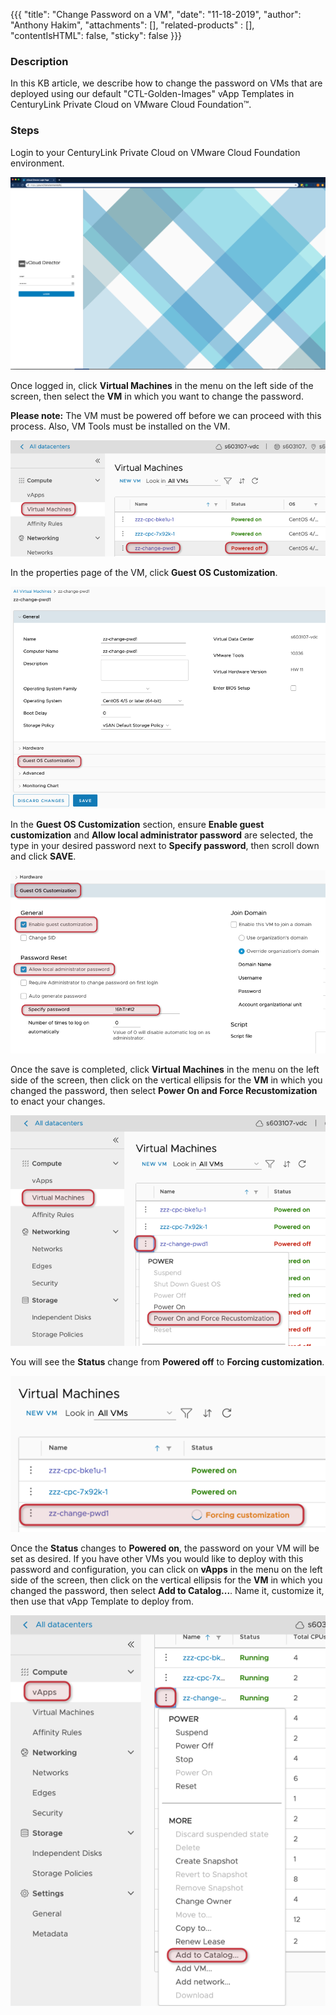 {{{
  "title": "Change Password on a VM",
  "date": "11-18-2019",
  "author": "Anthony Hakim",
  "attachments": [],
  "related-products" : [],
  "contentIsHTML": false,
  "sticky": false
}}}

### Description
In this KB article, we describe how to change the password on VMs that are deployed using our default "CTL-Golden-Images" vApp Templates in CenturyLink Private Cloud on VMware Cloud Foundation™.

### Steps
Login to your CenturyLink Private Cloud on VMware Cloud Foundation environment.

  ![Login to CenturyLink Private Cloud on VMware Cloud Foundation](../../images/dccf/login-html5.png)

Once logged in, click __Virtual Machines__ in the menu on the left side of the screen, then select the __VM__ in which you want to change the password.

__Please note:__ The VM must be powered off before we can proceed with this process. Also, VM Tools must be installed on the VM.

  ![Change Password](../../images/dccf/change-password1.png)

In the properties page of the VM, click __Guest OS Customization__.

  ![Change Password](../../images/dccf/change-password2.png)

In the __Guest OS Customization__ section, ensure __Enable guest customization__ and __Allow local administrator password__ are selected, the type in your desired password next to __Specify password__, then scroll down and click __SAVE__.

  ![Change Password](../../images/dccf/change-password3.png)

Once the save is completed, click __Virtual Machines__ in the menu on the left side of the screen, then click on the vertical ellipsis for the __VM__ in which you changed the password, then select __Power On and Force Recustomization__ to enact your changes.

  ![Change Password](../../images/dccf/change-password4.png)

You will see the __Status__ change from __Powered off__ to __Forcing customization__.

  ![Change Password](../../images/dccf/change-password5.png)

Once the __Status__ changes to __Powered on__, the password on your VM will be set as desired. If you have other VMs you would like to deploy with this password and configuration, you can click on __vApps__ in the menu on the left side of the screen, then click on the vertical ellipsis for the __VM__ in which you changed the password, then select __Add to Catalog...__. Name it, customize it, then use that vApp Template to deploy from.

  ![Change Password](../../images/dccf/change-password6.png)
